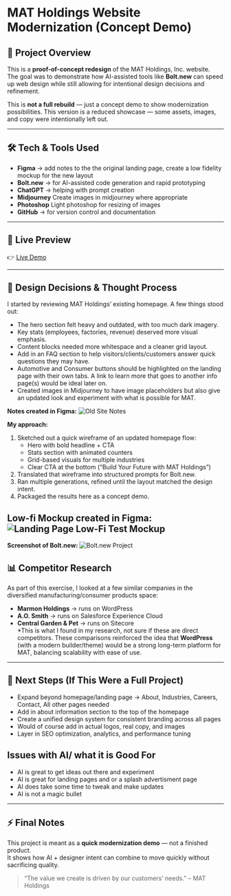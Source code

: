 # MAT Holdings Website Modernization (Concept Demo)

## 📌 Project Overview
This is a **proof-of-concept redesign** of the MAT Holdings, Inc. website.  
The goal was to demonstrate how AI-assisted tools like **Bolt.new** can speed up web design while still allowing for intentional design decisions and refinement.  

This is **not a full rebuild** — just a concept demo to show modernization possibilities.
This version is a reduced showcase — some assets, images, and copy were intentionally left out.

---

## 🛠️ Tech & Tools Used
- **Figma** → add notes to the the original landing page, create a low fidelity mockup for the new layout
- **Bolt.new** → for AI-assisted code generation and rapid prototyping
- **ChatGPT** → helping with prompt creation
- **Midjourney** Create images in midjourney where appropriate
- **Photoshop** Light photoshop for resizing of images
- **GitHub** → for version control and documentation

---

## 🚀 Live Preview
👉 [Live Demo](https://mat-holdings-corpora-n4hl.bolt.host)

---

## 🎨 Design Decisions & Thought Process
I started by reviewing MAT Holdings’ existing homepage. A few things stood out:  
- The hero section felt heavy and outdated, with too much dark imagery.
- Key stats (employees, factories, revenue) deserved more visual emphasis.  
- Content blocks needed more whitespace and a cleaner grid layout.
- Add in an FAQ section to help visitors/clients/customers answer quick questions they may have.
- Automotive and Consumer buttons should be highlighted on the landing page with their own tabs. A link to learn more that goes to another info page(s) would be ideal later on.
- Created images in Midjourney to have image placeholders but also give an updated look and experiment with what is possible for MAT.

**Notes created in Figma:** 
![Old Site Notes](https://raw.githubusercontent.com/cpuncekar/MAT-Holdings-Inc-Website-Landing-Page-Redesign/main/01-MAT-Holding-Inc-Old-Website-Notes.png)

**My approach:**  
1. Sketched out a quick wireframe of an updated homepage flow:  
   - Hero with bold headline + CTA  
   - Stats section with animated counters  
   - Grid-based visuals for multiple industries  
   - Clear CTA at the bottom (“Build Your Future with MAT Holdings”)  
2. Translated that wireframe into structured prompts for Bolt.new.  
3. Ran multiple generations, refined until the layout matched the design intent.  
4. Packaged the results here as a concept demo.  

**Low-fi Mockup created in Figma:** 
![Landing Page Low-Fi Test Mockup](https://raw.githubusercontent.com/cpuncekar/MAT-Holdings-Inc-Website-Landing-Page-Redesign/main/02-Landing-Page-LowFi-test-mockup.png)
---
**Screenshot of Bolt.new:**
![Bolt.new Project](https://raw.githubusercontent.com/cpuncekar/MAT-Holdings-Inc-Website-Landing-Page-Redesign/main/01-bolt-new-working.png)

## 📊 Competitor Research
As part of this exercise, I looked at a few similar companies in the diversified manufacturing/consumer products space:  
- **Marmon Holdings** → runs on WordPress  
- **A.O. Smith** → runs on Salesforce Experience Cloud  
- **Central Garden & Pet** → runs on Sitecore  
*This is what I found in my research, not sure if these are direct competitors.
These comparisons reinforced the idea that **WordPress** (with a modern builder/theme) would be a strong long-term platform for MAT, balancing scalability with ease of use.

---

## 📝 Next Steps (If This Were a Full Project)
- Expand beyond homepage/landing page → About, Industries, Careers, Contact, All other pages needed
- Add in about information section to the top of the homepage
- Create a unified design system for consistent branding across all pages
- Would of course add in actual logos, real copy, and images
- Layer in SEO optimization, analytics, and performance tuning

## Issues with AI/ what it is Good For
- AI is great to get ideas out there and experiment
- AI is great for landing pages and or a splash advertisment page
- AI does take some time to tweak and make updates
- AI is not a magic bullet
---

## ⚡ Final Notes
This project is meant as a **quick modernization demo** — not a finished product.  
It shows how AI + designer intent can combine to move quickly without sacrificing quality.  

> “The value we create is driven by our customers’ needs.” – MAT Holdings
